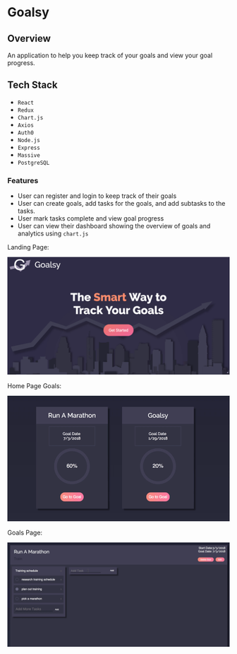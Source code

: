 # Goalsy

## Overview

An application to help you keep track of your goals and view your goal progress. 

## Tech Stack

- `React` 
- `Redux`
- `Chart.js`
- `Axios` 
- `Auth0` 
- `Node.js`
- `Express` 
- `Massive` 
- `PostgreSQL`


### Features

- User can register and login to keep track of their goals
- User can create goals, add tasks for the goals, and add subtasks to the tasks. 
- User mark tasks complete and view goal progress
- User can view their dashboard showing the overview of goals and analytics using `chart.js`

Landing Page:

![Landing Page](https://github.com/Lisamarie73187/goal-tracker/blob/master/src/assests/LandingPage.png)


Home Page Goals:

![Goal Cards and Percent](https://github.com/Lisamarie73187/goal-tracker/blob/master/src/assests/GoalCardswPercent.gif)

Goals Page:

![Image of Goals](https://github.com/Lisamarie73187/goal-tracker/blob/master/src/assests/GoalsPage.gif)
```



